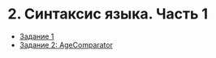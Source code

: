 # 2. Синтаксис языка. Часть 1

* [Задание 1](https://github.com/v-mgrgt/Skillbox/tree/main/syntaxPart1/homework_4)
* [Задание 2: AgeComparator](https://github.com/v-mgrgt/Skillbox/tree/main/syntaxPart1/homework_5)
